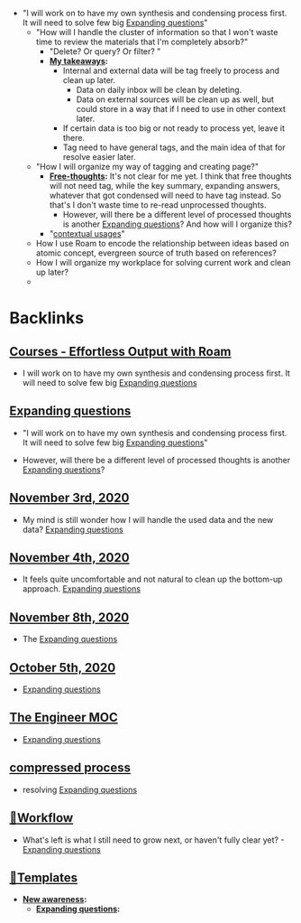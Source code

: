 - "I will work on to have my own synthesis and condensing process first. It will need to solve few big [Expanding questions](<Expanding questions.md>)"
    - "How will I handle the cluster of information so that I won't waste time to review the materials that I'm completely absorb?"
        - "Delete? Or query? Or filter? "
        - **[My takeaways](<My takeaways.md>):** 
            - Internal and external data will be tag freely to process and clean up later.
                - Data on daily inbox will be clean by deleting.
                - Data on external sources will be clean up as well, but could store in a way that if I need to use in other context later.
            - If certain data is too big or not ready to process yet, leave it there.
            - Tag need to have general tags, and the main idea of that for resolve easier later.
    - "How I will organize my way of tagging and creating page?"
        - **[Free-thoughts](<Free-thoughts.md>):** It's not clear for me yet. I think that free thoughts will not need tag, while the key summary, expanding answers, whatever that got condensed will need to have tag instead. So that's I don't waste time to re-read unprocessed thoughts. 
            - However, will there be  a different level of processed thoughts is another [Expanding questions](<Expanding questions.md>)? And how will I organize this?
        - "[contextual usages](<contextual usages.md>)"
    - How I use Roam to encode the relationship between ideas based on atomic concept, evergreen source of truth based on references?
    - How I will organize my workplace for solving current work and clean up later?
    - 

# Backlinks
## [Courses - Effortless Output with Roam](<Courses - Effortless Output with Roam.md>)
- I will work on to have my own synthesis and condensing process first. It will need to solve few big [Expanding questions](<Expanding questions.md>)

## [Expanding questions](<Expanding questions.md>)
- "I will work on to have my own synthesis and condensing process first. It will need to solve few big [Expanding questions](<Expanding questions.md>)"

- However, will there be  a different level of processed thoughts is another [Expanding questions](<Expanding questions.md>)?

## [November 3rd, 2020](<November 3rd, 2020.md>)
- My mind is still wonder how I will handle the used data and the new data? [Expanding questions](<Expanding questions.md>)

## [November 4th, 2020](<November 4th, 2020.md>)
- It feels quite uncomfortable and not natural to clean up the bottom-up approach. [Expanding questions](<Expanding questions.md>)

## [November 8th, 2020](<November 8th, 2020.md>)
- The [Expanding questions](<Expanding questions.md>)

## [October 5th, 2020](<October 5th, 2020.md>)
- [Expanding questions](<Expanding questions.md>)

## [The Engineer MOC](<The Engineer MOC.md>)
- [Expanding questions](<Expanding questions.md>)

## [compressed process](<compressed process.md>)
- resolving [Expanding questions](<Expanding questions.md>)

## [🌱Workflow ](<🌱Workflow .md>)
- What's left is what I still need to grow next, or haven't fully clear yet? - [Expanding questions](<Expanding questions.md>)

## [💎Templates](<💎Templates.md>)
- **[New awareness](<New awareness.md>):**
    - **[Expanding questions](<Expanding questions.md>):**

